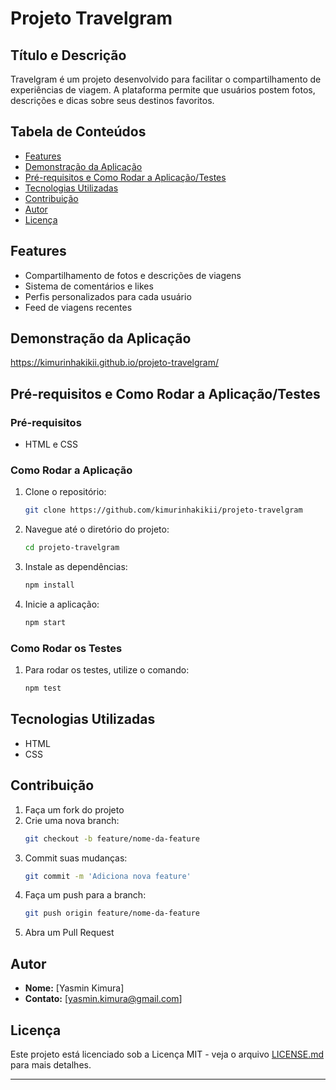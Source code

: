 # **Projeto Travelgram**

## **Título e Descrição**
Travelgram é um projeto desenvolvido para facilitar o compartilhamento de experiências de viagem. A plataforma permite que usuários postem fotos, descrições e dicas sobre seus destinos favoritos.

## **Tabela de Conteúdos**
- [Features](#features)
- [Demonstração da Aplicação](#demonstração-da-aplicação)
- [Pré-requisitos e Como Rodar a Aplicação/Testes](#pré-requisitos-e-como-rodar-a-aplicaçãotestes)
- [Tecnologias Utilizadas](#tecnologias-utilizadas)
- [Contribuição](#contribuição)
- [Autor](#autor)
- [Licença](#licença)

## **Features**
- Compartilhamento de fotos e descrições de viagens
- Sistema de comentários e likes
- Perfis personalizados para cada usuário
- Feed de viagens recentes

## **Demonstração da Aplicação**
https://kimurinhakikii.github.io/projeto-travelgram/

## **Pré-requisitos e Como Rodar a Aplicação/Testes**
### **Pré-requisitos**
- HTML e CSS

### **Como Rodar a Aplicação**
1. Clone o repositório:
    ```bash
    git clone https://github.com/kimurinhakikii/projeto-travelgram
    ```
2. Navegue até o diretório do projeto:
    ```bash
    cd projeto-travelgram
    ```
3. Instale as dependências:
    ```bash
    npm install
    ```
4. Inicie a aplicação:
    ```bash
    npm start
    ```

### **Como Rodar os Testes**
1. Para rodar os testes, utilize o comando:
    ```bash
    npm test
    ```

## **Tecnologias Utilizadas**
- HTML
- CSS

## **Contribuição**
1. Faça um fork do projeto
2. Crie uma nova branch:
    ```bash
    git checkout -b feature/nome-da-feature
    ```
3. Commit suas mudanças:
    ```bash
    git commit -m 'Adiciona nova feature'
    ```
4. Faça um push para a branch:
    ```bash
    git push origin feature/nome-da-feature
    ```
5. Abra um Pull Request

## **Autor**
- **Nome:** [Yasmin Kimura]
- **Contato:** [yasmin.kimura@gmail.com]

## **Licença**
Este projeto está licenciado sob a Licença MIT - veja o arquivo [LICENSE.md](LICENSE.md) para mais detalhes.

---
